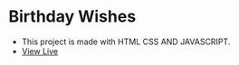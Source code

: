 # Birthday Wishes
- This project is made with HTML CSS AND JAVASCRIPT.
- <a href="https://birthdaywishes-codequillcrafts.netlify.app">View Live</a>